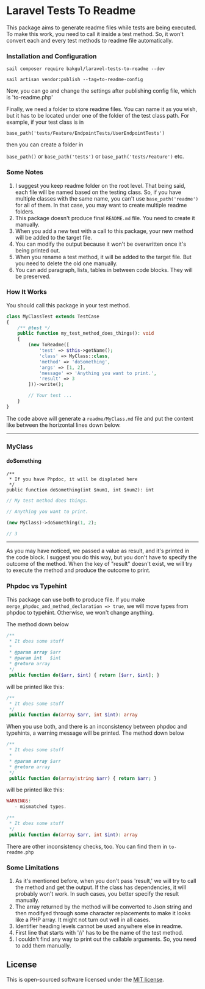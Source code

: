 # Laravel Tests To Readme

This package aims to generate readme files while tests are being executed. To make this work, you need to call it inside a test method. So, it won't convert each and every test methods to readme file automatically.

### Installation and Configuration

```
sail composer require bakgul/laravel-tests-to-readme --dev
```

```
sail artisan vendor:publish --tag=to-readme-config
```

Now, you can go and change the settings after publishing config file, which is 'to-readme.php'

Finally, we need a folder to store readme files. You can name it as you wish, but it has to be located under one of the folder of the test class path. For example, if your test class is in 

```base_path('tests/Feature/EndpointTests/UserEndpointTests')```

then you can create a folder in 

`base_path()` or `base_path('tests')` or `base_path('tests/Feature')` etc.

### Some Notes
1. I suggest you keep readme folder on the root level. That being said, each file will be named based on the testing class. So, if you have multiple classes with the same name, you can't use `base_path('readme')` for all of them. In that case, you may want to create multiple readme folders.
2. This package doesn't produce final `README.md` file. You need to create it manually.
3. When you add a new test with a call to this package, your new method will be added to the target file.
4. You can modify the output because it won't be overwritten once it's being printed out.
5. When you rename a test method, it will be added to the target file. But you need to delete the old one manually.
6. You can add paragraph, lists, tables in between code blocks. They will be preserved.

### How It Works

You should call this package in your test method.

```php
class MyClassTest extends TestCase
{
    /** @test */
    public function my_test_method_does_things(): void
    {
        (new ToReadme([
            'test' => $this->getName();
            'class' => MyClass::class,
            'method' => 'doSomething',
            'args' => [1, 2],
            'message' => 'Anything you want to print.',
            'result' => 3
        ]))->write();

        // Your test ...
    }
}
```

The code above will generate a `readme/MyClass.md` file and put the content like between the horizontal lines down below.

---
### MyClass

#### doSomething

```
/**
 * If you have Phpdoc, it will be displated here
 */
public function doSomething(int $num1, int $num2): int
```

```php
// My test method does things.

// Anything you want to print.

(new MyClass)->doSomething(1, 2);

// 3
```
---

As you may have noticed, we passed a value as result, and it's printed in the code block. I suggest you do this way, but you don't have to specify the outcome of the method. When the key of "result" doesn't exist, we will try to execute the method and produce the outcome to print.

### Phpdoc vs Typehint

This package can use both to produce file. If you make `merge_phpdoc_and_method_declaration => true`, we will move types from phpdoc to typehint. Otherwise, we won't change anything.

The method down below

```php
/**
 * It does some stuff
 * 
 * @param array $arr
 * @param int   $int
 * @return array
 */
 public function do($arr, $int) { return [$arr, $int]; }
```

will be printed like this:

```php
/**
 * It does some stuff
 */
 public function do(array $arr, int $int): array
```

When you use both, and there is an inconsistency between phpdoc and typehints, a warning message will be printed. The method down below

```php
/**
 * It does some stuff
 * 
 * @param array $arr
 * @return array
 */
 public function do(array|string $arr) { return $arr; }
```

will be printed like this:
```php
WARNINGS:
   - mismatched types.

/**
 * It does some stuff
 */
 public function do(array $arr, int $int): array
```

There are other inconsistency checks, too. You can find them in `to-readme.php`

### Some Limitations
1. As it's mentioned before, when you don't pass 'result,' we will try to call the method and get the output. If the class has dependencies, it will probably won't work. In such cases, you better specify the result manually.
2. The array returned by the method will be converted to Json string and then modifyed through some character replacements to make it looks like a PHP array. It might not turn out well in all cases.
3. Identifier heading levels cannot be used anywhere else in readme.
4. First line that starts with '//' has to be the name of the test method.
5. I couldn't find any way to print out the callable arguments. So, you need to add them manually.

## License

This is open-sourced software licensed under the [MIT license](https://opensource.org/licenses/MIT).